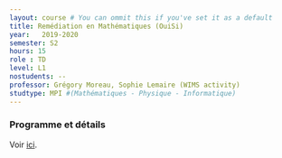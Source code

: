 ```yaml
---
layout: course # You can ommit this if you've set it as a default
title: Remédiation en Mathématiques (OuiSi)
year: 	2019-2020
semester: S2
hours: 15
role : TD
level: L1
nostudents: --
professor: Grégory Moreau, Sophie Lemaire (WIMS activity)
studtype: MPI #(Mathématiques - Physique - Informatique)
---
```

### Programme et détails

Voir [ici](http://joelcohen.github.io/ens/).
